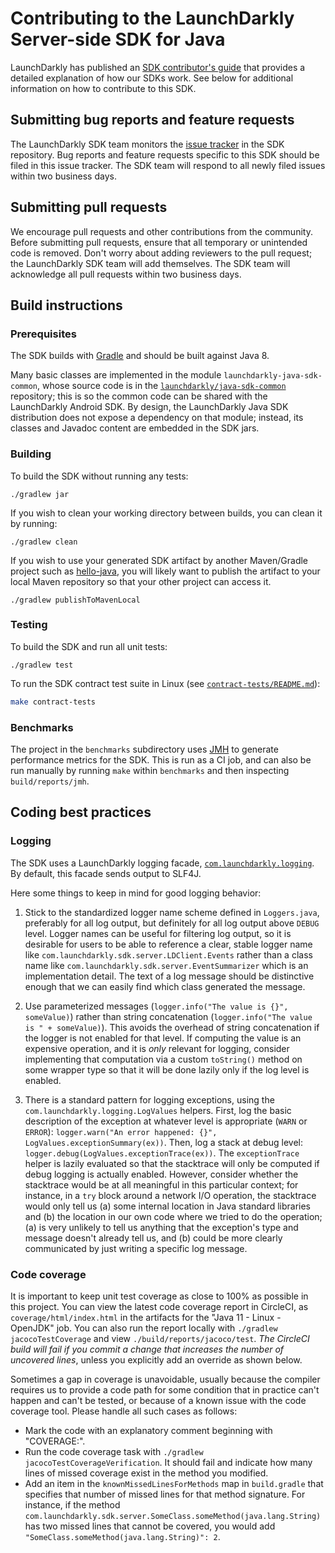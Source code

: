 # Contributing to the LaunchDarkly Server-side SDK for Java
 
LaunchDarkly has published an [SDK contributor's guide](https://docs.launchdarkly.com/sdk/concepts/contributors-guide) that provides a detailed explanation of how our SDKs work. See below for additional information on how to contribute to this SDK.
 
## Submitting bug reports and feature requests
 
The LaunchDarkly SDK team monitors the [issue tracker](https://github.com/launchdarkly/java-server-sdk/issues) in the SDK repository. Bug reports and feature requests specific to this SDK should be filed in this issue tracker. The SDK team will respond to all newly filed issues within two business days.
 
## Submitting pull requests
 
We encourage pull requests and other contributions from the community. Before submitting pull requests, ensure that all temporary or unintended code is removed. Don't worry about adding reviewers to the pull request; the LaunchDarkly SDK team will add themselves. The SDK team will acknowledge all pull requests within two business days.
 
## Build instructions
 
### Prerequisites
 
The SDK builds with [Gradle](https://gradle.org/) and should be built against Java 8.

Many basic classes are implemented in the module `launchdarkly-java-sdk-common`, whose source code is in the [`launchdarkly/java-sdk-common`](https://github.com/launchdarkly/java-sdk-common) repository; this is so the common code can be shared with the LaunchDarkly Android SDK. By design, the LaunchDarkly Java SDK distribution does not expose a dependency on that module; instead, its classes and Javadoc content are embedded in the SDK jars.

### Building

To build the SDK without running any tests:
```
./gradlew jar
```

If you wish to clean your working directory between builds, you can clean it by running:
```
./gradlew clean
```

If you wish to use your generated SDK artifact by another Maven/Gradle project such as [hello-java](https://github.com/launchdarkly/hello-java), you will likely want to publish the artifact to your local Maven repository so that your other project can access it.
```
./gradlew publishToMavenLocal
```

### Testing
 
To build the SDK and run all unit tests:
```
./gradlew test
```

To run the SDK contract test suite in Linux (see [`contract-tests/README.md`](./contract-tests/README.md)):

```bash
make contract-tests
```

### Benchmarks

The project in the `benchmarks` subdirectory uses [JMH](https://openjdk.java.net/projects/code-tools/jmh/) to generate performance metrics for the SDK. This is run as a CI job, and can also be run manually by running `make` within `benchmarks` and then inspecting `build/reports/jmh`.

## Coding best practices

### Logging

The SDK uses a LaunchDarkly logging facade, [`com.launchdarkly.logging`](https://github.com/launchdarkly/java-logging). By default, this facade sends output to SLF4J.

Here some things to keep in mind for good logging behavior:

1. Stick to the standardized logger name scheme defined in `Loggers.java`, preferably for all log output, but definitely for all log output above `DEBUG` level. Logger names can be useful for filtering log output, so it is desirable for users to be able to reference a clear, stable logger name like `com.launchdarkly.sdk.server.LDClient.Events` rather than a class name like `com.launchdarkly.sdk.server.EventSummarizer` which is an implementation detail. The text of a log message should be distinctive enough that we can easily find which class generated the message.

2. Use parameterized messages (`logger.info("The value is {}", someValue)`) rather than string concatenation (`logger.info("The value is " + someValue)`). This avoids the overhead of string concatenation if the logger is not enabled for that level. If computing the value is an expensive operation, and it is _only_ relevant for logging, consider implementing that computation via a custom `toString()` method on some wrapper type so that it will be done lazily only if the log level is enabled.

3. There is a standard pattern for logging exceptions, using the `com.launchdarkly.logging.LogValues` helpers. First, log the basic description of the exception at whatever level is appropriate (`WARN` or `ERROR`): `logger.warn("An error happened: {}", LogValues.exceptionSummary(ex))`. Then, log a stack at debug level: `logger.debug(LogValues.exceptionTrace(ex))`. The `exceptionTrace` helper is lazily evaluated so that the stacktrace will only be computed if debug logging is actually enabled. However, consider whether the stacktrace would be at all meaningful in this particular context; for instance, in a `try` block around a network I/O operation, the stacktrace would only tell us (a) some internal location in Java standard libraries and (b) the location in our own code where we tried to do the operation; (a) is very unlikely to tell us anything that the exception's type and message doesn't already tell us, and (b) could be more clearly communicated by just writing a specific log message.

### Code coverage

It is important to keep unit test coverage as close to 100% as possible in this project. You can view the latest code coverage report in CircleCI, as `coverage/html/index.html` in the artifacts for the "Java 11 - Linux - OpenJDK" job. You can also run the report locally with `./gradlew jacocoTestCoverage` and view `./build/reports/jacoco/test`. _The CircleCI build will fail if you commit a change that increases the number of uncovered lines_, unless you explicitly add an override as shown below.

Sometimes a gap in coverage is unavoidable, usually because the compiler requires us to provide a code path for some condition that in practice can't happen and can't be tested, or because of a known issue with the code coverage tool. Please handle all such cases as follows:

* Mark the code with an explanatory comment beginning with "COVERAGE:".
* Run the code coverage task with `./gradlew jacocoTestCoverageVerification`. It should fail and indicate how many lines of missed coverage exist in the method you modified.
* Add an item in the `knownMissedLinesForMethods` map in `build.gradle` that specifies that number of missed lines for that method signature. For instance, if the method `com.launchdarkly.sdk.server.SomeClass.someMethod(java.lang.String)` has two missed lines that cannot be covered, you would add `"SomeClass.someMethod(java.lang.String)": 2`.
